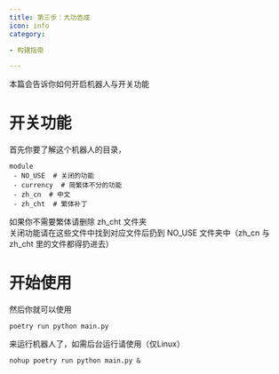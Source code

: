 ```yaml
---
title: 第三步：大功告成
icon: info
category:

- 构建指南

---
```


本篇会告诉你如何开启机器人与开关功能

# 开关功能

首先你要了解这个机器人的目录，

```text
module
 - NO_USE  # 关闭的功能
 - currency  # 简繁体不分的功能
 - zh_cn  # 中文
 - zh_cht  # 繁体补丁
```

如果你不需要繁体请删除 zh_cht 文件夹<br>
关闭功能请在这些文件中找到对应文件后扔到 NO_USE 文件夹中（zh_cn 与 zh_cht 里的文件都得扔进去）

# 开始使用

然后你就可以使用

```shell
poetry run python main.py
```

来运行机器人了，如需后台运行请使用（仅Linux）

```shell
nohup poetry run python main.py &
```